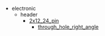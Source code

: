 * electronic
  * header
    * [2x12_24_pin](electronic/header/2x12_24_pin)
      * [through_hole_right_angle](electronic/header/2x12_24_pin/through_hole_right_angle)
